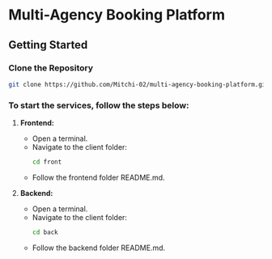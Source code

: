 # Multi-Agency Booking Platform

## Getting Started

### Clone the Repository
  ```bash
  git clone https://github.com/Mitchi-02/multi-agency-booking-platform.git
  ```
### To start the services, follow the steps below:

1. **Frontend:**

   - Open a terminal.
   - Navigate to the client folder:
     ```bash
     cd front
     ```
   - Follow the frontend folder README.md.

2. **Backend:**

   - Open a terminal.
   - Navigate to the client folder:
     ```bash
     cd back
     ```
   - Follow the backend folder README.md.
